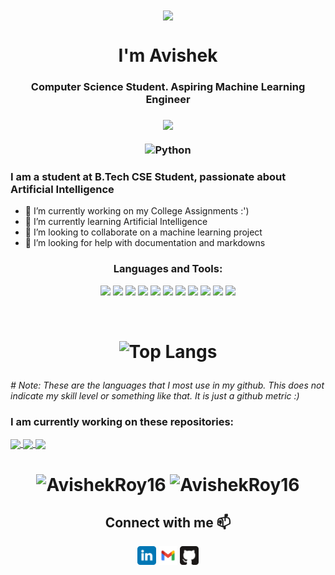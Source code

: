 <div align="center">
<img src="https://user-images.githubusercontent.com/42115530/92640221-9728ca00-f2fa-11ea-8994-c72b26e937de.gif" align="center"/>
</div>
<h1 align= center>I'm Avishek

<h3 align= center>Computer Science Student. Aspiring Machine Learning Engineer

<h3 align=center>

![](https://visitor-badge.laobi.icu/badge?page_id=AvishekRoy16.AvishekRoy16)


<!-- ![Github](https://img.shields.io/github/followers/AvishekRoy16?label=Follow&style=social) -->
<img align="center" alt="Python" src="https://media-exp1.licdn.com/dms/image/C4E16AQHk3FpqmRv_8g/profile-displaybackgroundimage-shrink_200_800/0/1621691371353?e=1628726400&v=beta&t=yeWyYpYYyP5wBII3CQsH0eFs-OHGv8lHfujbhKJjRoI" />



### I am a student at B.Tech CSE Student, passionate about Artificial Intelligence
- 🔭 I’m currently working on my College Assignments :')
- 🌱 I’m currently learning Artificial Intelligence 
- 👯 I’m looking to collaborate on a machine learning project 
- 🤔 I’m looking for help with documentation and markdowns

<h3 align=center>Languages and Tools:</h3>

<p align="center">
 <img src="https://img.shields.io/badge/Python-3776AB?style=for-the-badge&logo=python&logoColor=white"/>
 <img src="https://img.shields.io/badge/Flask-000000?style=for-the-badge&logo=flask&logoColor=white"/>
 <img src="https://img.shields.io/badge/HTML-239120?style=for-the-badge&logo=html5&logoColor=white"/>
 <img src="https://img.shields.io/badge/CSS-239120?&style=for-the-badge&logo=css3&logoColor=white"/> 
 <img src="https://img.shields.io/badge/MySQL-00000F?style=for-the-badge&logo=mysql&logoColor=white"/> 
 <img src="https://img.shields.io/badge/Github-F7DF1E?style=for-the-badge&logo=github&logoColor=black"/>
 <img src="https://img.shields.io/badge/Git-00599C?style=for-the-badge&logo=git&logoColor=white"/>
 <img src="https://img.shields.io/badge/Java-00599C?style=for-the-badge&logo=Java&logoColor=white"/>
 <img src="https://img.shields.io/badge/Markdown-000000?style=for-the-badge&logo=markdown&logoColor=white"/> 
 <img src="https://img.shields.io/badge/Django-092E20?style=for-the-badge&logo=django&logoColor=white"/>
 <img src="https://img.shields.io/badge/php-092E20?style=for-the-badge&logo=php&logoColor=white"/>
</p>

<br/>
<h1 align = center>

![Top Langs](https://github-readme-stats.vercel.app/api/top-langs/?username=AvishekRoy16&layout=compact&theme=radical&hide_border=true&langs_count=8)
</h1>

*# Note: These are the languages that I most use in my github. This does not indicate my skill level or something like that. It is just a github metric :)*

### I am currently working on these repositories:
<a href="https://github.com/AvishekRoy16/DeepLearning">
  <img align="center" src="https://github-readme-stats.vercel.app/api/pin/?username=AvishekRoy16&repo=Deeplearning&theme=radical&hide_border=true" />
</a>

<a href="https://github.com/AvishekRoy16/Python">
  <img align="center" src="https://github-readme-stats.vercel.app/api/pin/?username=AvishekRoy16&repo=Python&theme=radical&hide_border=true" />
</a>

<a href="https://github.com/AvishekRoy16/DSA">
  <img align="center" src="https://github-readme-stats.vercel.app/api/pin/?username=AvishekRoy16&repo=DSA&theme=radical&hide_border=true" />
</a>

<br/>

<h1 align = center>
<!-- 
will use this if the img tag version does not update
![Avishek's GitHub stats](https://github-readme-stats.vercel.app/api?username=AvishekRoy16&count_private=true&show_icons=true&theme=radical&hide_border=true)
 -->
 <img src="https://github-readme-stats.vercel.app/api?username=AvishekRoy16&count_private=true&show_icons=true&theme=radical&hide_border=true" alt="AvishekRoy16" />
 <img src="https://github-readme-streak-stats.herokuapp.com/?user=AvishekRoy16&theme=radical&hide_border=true" alt="AvishekRoy16" />

 </h1>
<!--  
 <p align="left"> <a href="https://github.com/ryo-ma/github-profile-trophy"><img src="https://github-profile-trophy.vercel.app/?username=AvishekRoy16" alt="AvishekRoy16" /></a> </p> do when you have enough expirence 
-->
             


<h2 align='center'>Connect with me  📫 </h2>
<p align = 'center'> 
<a href = https://www.linkedin.com/in/avishek16 target='_blank'> <img src=https://github.com/edent/SuperTinyIcons/blob/master/images/svg/linkedin.svg height='30' weight='30'/></a> 
<a href="https://mail.google.com/mail/?view=cm&fs=1&tf=1&to=savishek.roy.india@gmail.com" target="_blank"><img src=https://github.com/edent/SuperTinyIcons/blob/master/images/svg/gmail.svg height='30' weight='30'/></a>
 <a href = https://github.com/AvishekRoy16 target='_blank'> <img src=https://github.com/edent/SuperTinyIcons/blob/master/images/svg/github.svg height='30' weight='30'/></a>
 </p>
 
